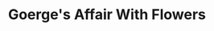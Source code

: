 ---
title: "Goerge's Affair With Flowers"
url: /roanoke/goerges-affair-with-flowers/
shop: florist
---